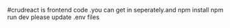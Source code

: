 #crudreact is frontend code .you can get in seperately.and
npm install
npm run dev
please update .env files
